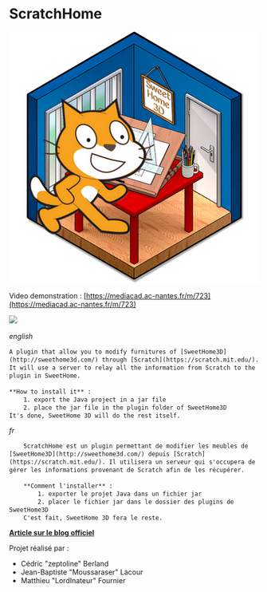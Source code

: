 # ScratchHome
![](https://github.com/technologiescollege/ScratchHome/blob/master/scratchhome.png)

Video demonstration : [https://mediacad.ac-nantes.fr/m/723](https://mediacad.ac-nantes.fr/m/723)


![](http://www.sweethome3d.com/blog/images/AndYou13/PlugInScratchHomeDemo3.jpg)

_english_

	A plugin that allow you to modify furnitures of [SweetHome3D](http://sweethome3d.com/) through [Scratch](https://scratch.mit.edu/).
	It will use a server to relay all the information from Scratch to the plugin in SweetHome.

	**How to install it** :
		1. export the Java project in a jar file
		2. place the jar file in the plugin folder of SweetHome3D
	It's done, SweetHome 3D will do the rest itself.

_fr_

  		ScratchHome est un plugin permettant de modifier les meubles de [SweetHome3D](http://sweethome3d.com/) depuis [Scratch](https://scratch.mit.edu/). Il utilisera un serveur qui s'occupera de gérer les informations provenant de Scratch afin de les récupérer.

  		**Comment l'installer** :
  			1. exporter le projet Java dans un fichier jar  
  			2. placer le fichier jar dans le dossier des plugins de SweetHome3D
  		C'est fait, SweetHome 3D fera le reste.
  
**[Article sur le blog officiel](http://www.sweethome3d.com/blog/2016/04/22/and_you_how_do_you_use_your_sweet_home_3d_episode_13.html)**
  
Projet réalisé par :
- Cédric "zeptoline" Berland
- Jean-Baptiste "Moussaraser" Lacour
- Matthieu "LordInateur" Fournier
